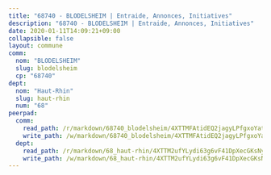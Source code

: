 ```yaml
---
title: "68740 - BLODELSHEIM | Entraide, Annonces, Initiatives"
description: "68740 - BLODELSHEIM | Entraide, Annonces, Initiatives"
date: 2020-01-11T14:09:21+09:00
collapsible: false
layout: commune
comm:
  nom: "BLODELSHEIM"
  slug: blodelsheim
  cp: "68740"
dept:
  nom: "Haut-Rhin"
  slug: haut-rhin
  num: "68"
peerpad:
  comm:
    read_path: /r/markdown/68740_blodelsheim/4XTTMFAtidEQ2jagyLPfgxoYat8TiegXatJi4zXDQQuu1d9md
    write_path: /w/markdown/68740_blodelsheim/4XTTMFAtidEQ2jagyLPfgxoYat8TiegXatJi4zXDQQuu1d9md-K3TgU6jAKX5JhdV3f2je9takLXbZTavkbb73HvVLpvRthxmL5C7M8pP6PurANSfitmvAUaqWEnWNqzBxoHD1DRdJxadgefbXUGLJcvBBg5mRphpuSfkw7RicLEG5TEvBPEwZFKU7
  dept:
    read_path: /r/markdown/68_haut-rhin/4XTTM2ufYLydi63g6vF41DpXecGKsNyPwfYZm17739WmSX8D6
    write_path: /w/markdown/68_haut-rhin/4XTTM2ufYLydi63g6vF41DpXecGKsNyPwfYZm17739WmSX8D6-K3TgU54kRPxhV9NQGp69HN4Y5d3LQNuYyH5D4FBbwWQypx4yU2WRuHwHS45pVNzvj4gAPFGwcqH7tBw9rarH3xrmqLGEeBuA7KYb3QDsZTrkPVn1tpH8CBA8iBrzy2eLBP8xSvPJ
---
```


